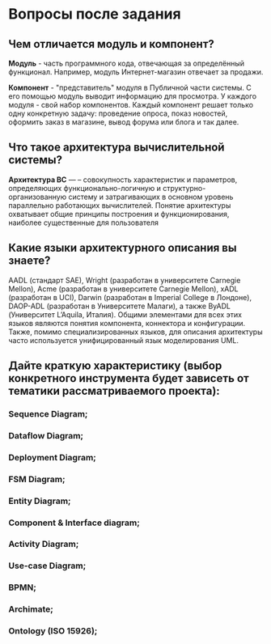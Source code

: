 # Вопросы после задания

## Чем отличается модуль и компонент?

__Модуль__ - часть программного кода, отвечающая за определённый функционал. Например, модуль Интернет-магазин отвечает за продажи.

__Компонент__ - "представитель" модуля в Публичной части системы. С его помощью модуль выводит информацию для просмотра. У каждого модуля - свой набор компонентов. Каждый компонент решает только одну конкретную задачу: проведение опроса, показ новостей, оформить заказ в магазине, вывод форума или блога и так далее.

## Что такое архитектура вычислительной системы?

__Архитектура ВС__ — – совокупность характеристик и параметров, определяющих функционально-логичную и структурно-организованную систему и затрагивающих в основном уровень параллельно работающих вычислителей. Понятие архитектуры охватывает общие принципы построения и функционирования, наиболее существенные для пользователя

## Какие языки архитектурного описания вы знаете?

AADL (стандарт SAE), Wright (разработан в университете Carnegie Mellon), Acme (разработан в университете Carnegie Mellon), xADL (разработан в UCI), Darwin (разработан в Imperial College в Лондоне), DAOP-ADL (разработан в Университете Малаги), а также ByADL (Университет L’Aquila, Италия). Общими элементами для всех этих языков являются понятия компонента, коннектора и конфигурации. Также, помимо специализированных языков, для описания архитектуры часто используется унифицированный язык моделирования UML.

## Дайте краткую характеристику (выбор конкретного инструмента будет зависеть от тематики рассматриваемого проекта):

### Sequence Diagram;

### Dataflow Diagram;

### Deployment Diagram;

### FSM Diagram;

### Entity Diagram;

### Component & Interface diagram;

### Activity Diagram;

### Use-case Diagram;

### BPMN;

### Archimate;

### Ontology (ISO 15926);
